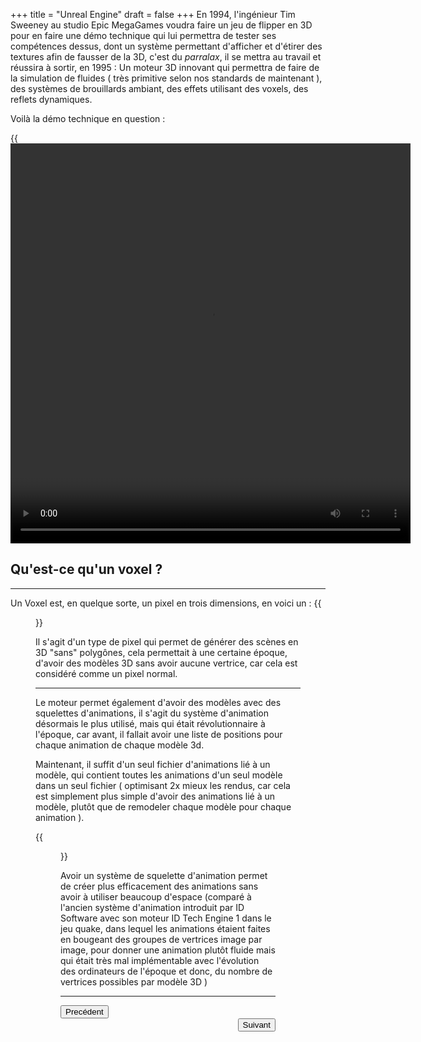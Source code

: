 +++
title = "Unreal Engine"
draft = false
+++
En 1994, l'ingénieur Tim Sweeney au studio Epic MegaGames voudra faire un jeu de 
flipper en 3D pour en faire une démo technique qui lui permettra de tester ses
compétences dessus, dont un système permettant d'afficher et d'étirer des
textures afin de fausser de la 3D, c'est du _*parralax*_, il se mettra au
travail et réussira à sortir, en 1995 : Un moteur 3D innovant qui permettra de
faire de la simulation de fluides ( très primitive selon nos standards de
maintenant ), des systèmes de brouillards ambiant, des effets utilisant des
voxels, des reflets dynamiques.

Voilà la démo technique en question :

{{<video src="https://azrael-iii.github.io/portfolio.github.io/vids/UE1_flyby_intro.mp4" height="640" width="640">}}

## Qu'est-ce qu'un voxel ?
***

Un Voxel est, en quelque sorte, un pixel en trois dimensions, en voici un :
{{<figure src="https://azrael-iii.github.io/portfolio.github.io/pics/voxel_example.webp" alt="Exemple de Voxel" position="center" style="border-radius: 8px;" caption="Voici un voxel" captionPosition="right" captionStyle="color: black;" >}}

Il s'agit d'un type de pixel qui permet de générer des scènes en 3D "sans"
polygônes, cela permettait à une certaine époque, d'avoir des modèles 3D sans
avoir aucune vertrice, car cela est considéré comme un pixel normal.
***
Le moteur permet également d'avoir des modèles avec des squelettes d'animations,
il s'agit du système d'animation désormais le plus utilisé, mais qui était
révolutionnaire à l'époque, car avant, il fallait avoir une liste de positions
pour chaque animation de chaque modèle 3d.

Maintenant, il suffit d'un seul fichier d'animations lié à un modèle,
qui contient toutes les animations d'un seul modèle dans un seul fichier 
( optimisant 2x mieux les rendus, car cela est simplement plus simple d'avoir
des animations lié à un modèle, plutôt que de remodeler chaque modèle pour
chaque animation ).

{{<figure src="https://azrael-iii.github.io/portfolio.github.io/pics/skeleton_bodies.webp" alt="Exemple de Voxel" position="center" style="border-radius: 8px;" caption="Voici un squelette sur Unreal" captionPosition="right" captionStyle="color: black;" >}}

Avoir un système de squelette d'animation permet de créer plus efficacement des
animations sans avoir à utiliser beaucoup d'espace (comparé à l'ancien système
d'animation introduit par ID Software avec son moteur ID Tech Engine 1 dans le
jeu quake, dans lequel les animations étaient faites en bougeant des groupes de
vertrices image par image, pour donner une animation plutôt fluide mais qui
était très mal implémentable avec l'évolution des ordinateurs de l'époque et
donc, du nombre de vertrices possibles par modèle 3D )
***
<div align="left"><button onclick="window.location.href='https://azrael-iii.github.io/portfolio.github.io/veille/veille_p3';">Precédent</button></div> 
<div align="right"><button onclick="window.location.href='https://azrael-iii.github.io/portfolio.github.io/veille/veille_p5';">Suivant</button></div>